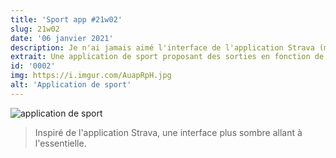```yaml
---
title: 'Sport app #21w02'
slug: 21w02
date: '06 janvier 2021'
description: Je n'ai jamais aimé l'interface de l'application Strava (mais l'application est tout de même géniale). Je me suis alors permis d'imaginer une interface adaptée à ce que je souhaiterai 🚵‍♂️.
extrait: Une application de sport proposant des sorties en fonction de vos envies et de la météo ...
id: '0002'
img: https://i.imgur.com/AuapRpH.jpg
alt: 'Application de sport'
---
```


![application de sport](https://i.imgur.com/oTWu6Fq.jpg)
>Inspiré de l'application Strava, une interface plus sombre allant à l'essentielle.
